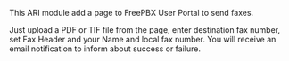 This ARI module add a page to FreePBX User Portal to send faxes.

Just upload a PDF or TIF file from the page, enter destination fax number, set Fax Header and your Name and local fax number. You will receive an email notification to inform about success or failure.